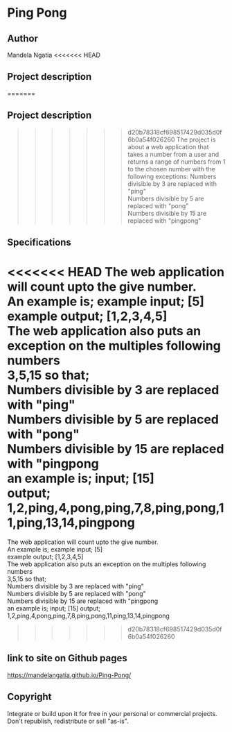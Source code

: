 # Ping Pong
## Author
Mandela Ngatia
<<<<<<< HEAD
## Project description
=======
## Project description  
>>>>>>> d20b78318cf698517429d035d0f6b0a54f026260
The project is about a web application that takes a number from a user and returns a range of numbers from 1 to the chosen number with the following exceptions:
Numbers divisible by 3 are replaced with "ping"<br>
Numbers divisible by 5 are replaced with "pong"<br>
Numbers divisible by 15 are replaced with "pingpong"
## Specifications
<<<<<<< HEAD
The web application will count upto the give number.<br>
An example is; example input; [5] <br>
example output; [1,2,3,4,5] <br>
The web application also puts an exception on the multiples following numbers<br>
3,5,15 so that; <br>
Numbers divisible by 3 are replaced with "ping"<br>
Numbers divisible by 5 are replaced with "pong"<br>
Numbers divisible by 15 are replaced with "pingpong <br>
an example is; input; [15]<br> output; 1,2,ping,4,pong,ping,7,8,ping,pong,11,ping,13,14,pingpong
=======
The web application will count upto the give number. <br>
An example is; example input; [5] <br>
               example output; [1,2,3,4,5] 
<br> The web application also puts an exception on the multiples following numbers <br>
3,5,15 so that; <br> 
Numbers divisible by 3 are replaced with "ping"<br>
Numbers divisible by 5 are replaced with "pong"<br>
Numbers divisible by 15 are replaced with "pingpong <br>
an example is; input; [15]
output; 1,2,ping,4,pong,ping,7,8,ping,pong,11,ping,13,14,pingpong <br>
>>>>>>> d20b78318cf698517429d035d0f6b0a54f026260
## link to site on Github pages
https://mandelangatia.github.io/Ping-Pong/

## Copyright
Integrate or build upon it for free in your personal or commercial projects.<br> Don't republish, redistribute or sell "as-is".
